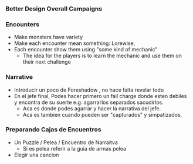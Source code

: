 ### Better Design Overall Campaigns



### Encounters

- Make monsters have variety
- Make each encounter mean something: Lorewise, 
- Each encounter show them using "some kind of mechanic"
	- The idea for the players is to learn the mechanic and use them on their next challenge


### Narrative

- Introducir un poco de Foreshadow , no hace falta revelar todo
- En el jefe final, Podes hacer primero un fail charge donde esten debiles y encontra de su suerte e.g. agarrarlos separados sacudirlos.
	- Aca es donde podes agarrar y hacer la narrativa del jefe.
	- Aca es tambien cuando pueden ser "capturados" y simpatizados,


### Preparando Cajas de Encuentros

- Un Puzzle / Pelea / Encuentro de Narraitva
	- Si es pelea referir a la guia de armas pelea
- Elegir una cancion